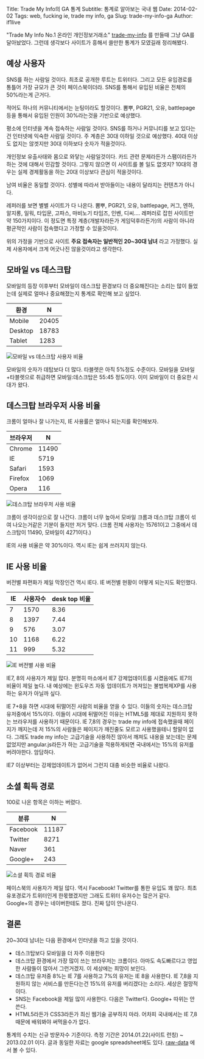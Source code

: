 Title: Trade My Info의 GA 통계
Subtitle: 통계로 알아보는 국내 웹
Date: 2014-02-02
Tags: web, fucking ie, trade my info, ga
Slug: trade-my-info-ga
Author: if1live

"Trade My Info No.1 온라인 개인정보거래소"
[trade-my-info](http://trademyinfo.libsora.so/) 를 만들때 그냥 GA를
달아놨었다. 그런데 생각보다 사이트가 흥해서 쓸만한 통계가 모였길래
정리해봤다.

## 예상 사용자

SNS를 하는 사람일 것이다. 최초로 공개한 루트는 트위터다. 그리고 모든
유입경로를 통틀어 가장 규모가 큰 것이 페이스북이더라. SNS를 통해서
유입된 비율은 전체의 50%라는게 근거다.

적어도 하나의 커뮤니티에서는 눈팅이라도 할것이다. 뽐뿌, PGR21, 오유,
battlepage 등을 통해서 유입된 인원이 30%라는것을 기반으로 예상했다.

평소에 인터넷을 계속 접속하는 사람일 것이다. SNS를 하거나 커뮤니티를
보고 있다는건 인터넷에 익숙한 사람일 것이다. 주 계층은 30대 이하일
것으로 예상했다. 40대 이상도 없지는 않겟지만 30대 이하보다 숫자가
적을것이다.

개인정보 유출사태와 몸으로 와닿는 사람일것이다. 카드 관련 문제라든가
스팸이라든가 하는 것에 대해서 민감할 것이다. 그렇지 않으면 이 사이트를
볼 일도 없겟지? 10대의 경우는 실제 경제활동을 하는 20대 이상보다 관심이
적을것이다.

남여 비율은 동일할 것이다. 성별에 따라서 받아들이는 내용이 달라지는
컨텐츠가 아니다.

레퍼러를 보면 별별 사이트가 다 나온다. 뽐뿌, PGR21, 오유, battlepage,
커그, 엔하, 알지롱, 일워, 타입문, 고파스, 마비노기 타임즈, 인벤,
디씨.... 레퍼러로 잡힌 사이트만 약 150가지이다. 이 정도면 특정
계층(개발자라든가 게임덕후라든가)의 사람이 아니라 평균적인 사람이
접속했다고 가정할 수 있을것이다.

위의 가정을 기반으로 사이트 **주요 접속자는 일반적인 20~30대 남녀**
라고 가정했다. 실제 사용자에서 크게 어긋나진 않을것이라고 생각한다.

## 모바일 vs 데스크탑

모바일의 등장 이후부터 모바일이 데스크탑 환경보다 더 중요해진다는 소리는
많이 들었는데 실제로 얼마나 중요해졌는지 통계로 확인해 보고 싶었다.

|  환경   | N     |
|---------|-------|
| Mobile  | 20405 |
| Desktop | 18783 |
| Tablet  | 1283  |

![모바일 vs 데스크탑 사용자 비율]({filename}/static/trade-my-info-ga/mobile-desktop.png)

모바일의 숫자가 데탑보다 더 많다. 타블렛은 아직 5%정도 수준이다.
모바일을 모바일+타블렛으로 취급하면 모바일:데스크탑은 55:45 정도이다.
이미 모바일이 더 중요한 시대가 왔다.

## 데스크탑 브라우저 사용 비율

크롬이 얼마나 잘 나가는지, IE 사용률은 얼마나 되는지를 확인해보자.

|브라우저| N     |
|--------|-------|
|Chrome  | 11490 |
|IE      | 5719  |
|Safari  | 1593  |
|Firefox | 1069  |
|Opera   | 116   |

![데스크탑 브라우저 사용 비율]({filename}/static/trade-my-info-ga/desktop-browser.png)

크롬이 생각이상으로 잘 나간다. 크롬이 너무 높아서 모바일 크롬과 데스크탑
크롬이 섞여 나오는거같은 기분이 들지만 저거 맞다. (크롬 전체 사용자는
15761이고 그중에서 데스크탑이 11490, 모바일이 4271이다.)

IE의 사용 비율은 약 30%이다. 역시 IE는 쉽게 쓰러지지 않는다.

## IE 사용 비율

버전별 파편화가 제일 막장인건 역시 IE다. IE 버전별 현황이 어떻게
되는지도 확인했다.

| IE |  사용자수 | desk top 비율 |
|----|-----------|----------|
| 7  | 1570      | 8.36 |
| 8  | 1397      | 7.44 |
| 9  | 576       | 3.07 |
| 10 | 1168      | 6.22 |
| 11 | 999       | 5.32 |

![IE 버전별 사용 비율]({filename}/static/trade-my-info-ga/ie.png)

IE7, 8의 사용자가 제일 많다. 분명히 마소에서 IE7 강제업데이트를
시켰음에도 IE7의 비율이 제일 높다. 내 예상에는 윈도우즈 자동 업데이트가
꺼져있는 불법복제XP를 사용하는 유저가 아닐까 싶다.

IE 7+8을 하면 시대에 뒤떨어진 사람의 비율을 얻을 수 있다. 이들의 숫자는
데스크탑 유저중에서 15%이다. 이들이 시대에 뒤떨어진 이유는 HTML5를
제대로 지원하지 못하는 브라우저를 사용하기 때문이다. IE 7,8의 경우는
trade my info에 접속했을때 페이지가 깨지는데 저 15%의 사람들은 페이지가
깨진줄도 모르고 사용했을테니 할말이 없다. 그래도 trade my info는
고급기술을 사용하진 않아서 깨져도 내용을 보는데는 문제없었지만
angular.js라든가 하는 고급기술을 적용하게되면 국내에서는 15%의 유저를
버려야한다. 암담하다.

IE7 이상부터는 강제업데이트가 없어서 그런지 대충 비슷한 비율로 나왔다.

## 소셜 획득 경로

100로 나온 항목은 이하는 버렸다.

| 분류     | N |
|----------|-------|
| Facebook | 11187 |
| Twitter  | 8271 |
| Naver    | 361 |
| Google+  | 243 |

![소셜 획득 경로 비율]({filename}/static/trade-my-info-ga/social-chart.png)

페이스북의 사용자가 제일 많다. 역시 Facebook! Twitter를 통한 유입도 꽤
많다. 최초 유포경로가 트위터인게 한몫했겠지만 그래도 트위터 유저수는
많은거 같다. Google+의 경우는 네이버한테도 졌다. 진짜 답이 안나온다.

## 결론

20~30대 남녀는 다음 환경에서 인터넷을 하고 있을 것이다.

* 데스크탑보다 모바일을 더 자주 이용한다
* 데스크탑 환경에서 가장 많이 쓰는 브라우저는 크롬이다.
아마도 속도빠르다고 영업한 사람들이 많아서 그런거겠지.
이 세상에는 희망이 보인다.
* 데스크탑 유저중 8%는 IE 7를 사용하고 7%의 유저는 IE 8을 사용한다.
IE 7,8을 지원하지 않는 서비스를 만든다는건 15%의 유저를 버리겠다는 소리다.
세상은 절망적이다.
* SNS는 Facebook을 제일 많이 사용한다. 다음은 Twitter다. Google+ 따위는 안쓴다.
* HTML5라든가 CSS3라든가 최신 웹기술 공부하지 마라. 어차피 국내에서는 IE 7,8 때문에 배워봐야 써먹을수가 없다.

통계의 수치는 신규 방문자수 기준이다. 측정 기간은 2014.01.22(사이트 런칭) ~ 2013.02.01 이다.
글과 동일한 자료는 google spreadsheet에도 있다.
[raw-data](https://docs.google.com/spreadsheet/ccc?key=0AhRfWUmEuMJxdHZKX2JUOTdQX0poc3BJa1VpdDdaZkE&usp=sharing)
에서 볼 수 있다.
